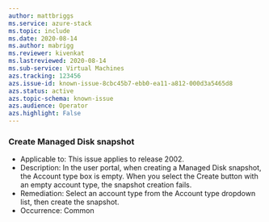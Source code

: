 ```yaml
---
author: mattbriggs
ms.service: azure-stack
ms.topic: include
ms.date: 2020-08-14
ms.author: mabrigg
ms.reviewer: kivenkat
ms.lastreviewed: 2020-08-14
ms.sub-service: Virtual Machines
azs.tracking: 123456
azs.issue-id: known-issue-8cbc45b7-ebb0-ea11-a812-000d3a5465d8
azs.status: active
azs.topic-schema: known-issue
azs.audience: Operator
azs.highlight: False
---
```

### Create Managed Disk snapshot

- Applicable to: This issue applies to release 2002.
- Description: In the user portal, when creating a Managed Disk snapshot, the Account type box is empty. When you select the Create button with an empty account type, the snapshot creation fails.
- Remediation: Select an account type from the Account type dropdown list, then create the snapshot.
- Occurrence: Common